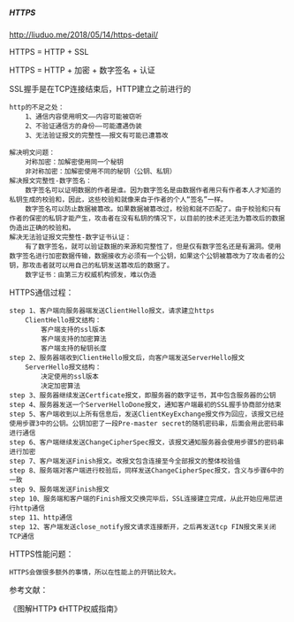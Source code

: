 ##### HTTPS

http://liuduo.me/2018/05/14/https-detail/

HTTPS = HTTP + SSL

HTTPS = HTTP + 加密 + 数字签名 + 认证

SSL握手是在TCP连接结束后，HTTP建立之前进行的

    http的不足之处：
        1、通信内容使用明文——内容可能被窃听
        2、不验证通信方的身份——可能遭遇伪装
        3、无法验证报文的完整性——报文有可能已遭篡改
        
    解决明文问题：
        对称加密：加解密使用同一个秘钥
        非对称加密：加解密使用不同的秘钥（公钥、私钥）
    解决报文完整性-数字签名：
        数字签名可以证明数据的作者是谁。因为数字签名是由数据作者用只有作者本人才知道的私钥生成的校验和，因此，这些校验和就像来自于作者的个人“签名”一样。
        数字签名可以防止数据被篡改。如果数据被篡改过，校验和就不匹配了。由于校验和只有作者的保密的私钥才能产生，攻击者在没有私钥的情况下，以目前的技术还无法为篡改后的数据伪造出正确的校验和。
    解决无法验证报文完整性-数字证书认证：
        有了数字签名，就可以验证数据的来源和完整性了，但是仅有数字签名还是有漏洞。使用数字签名进行加密数据传输，数据接收方必须有一个公钥，如果这个公钥被篡改为了攻击者的公钥，那攻击者就可以用自己的私钥发送篡改后的数据了。
        数字证书：由第三方权威机构颁发，难以伪造
        
HTTPS通信过程：
    
    step 1、客户端向服务器端发送ClientHello报文，请求建立https
        ClientHello报文结构：
            客户端支持的ssl版本
            客户端支持的加密算法
            客户端支持的秘钥长度
    step 2、服务器端收到ClientHello报文后，向客户端发送ServerHello报文
        ServerHello报文结构：
            决定使用的ssl版本
            决定加密算法
    step 3、服务器继续发送Certficate报文，即服务器的数字证书，其中包含服务器的公钥
    step 4、服务器发送一个ServerHelloDone报文，通知客户端最初的SSL握手协商部分结束
    step 5、客户端收到以上所有信息后，发送ClientKeyExchange报文作为回应，该报文已经使用步骤3中的公钥。公钥加密了一段Pre-master secret的随机密码串，后面会用此密码串进行通信
    step 6、客户端继续发送ChangeCipherSpec报文，该报文通知服务器会使用步骤5的密码串进行加密
    step 7、客户端发送Finish报文。改报文包含连接至今全部报文的整体校验值
    step 8、服务端对客户端进行校验后，同样发送ChangeCipherSpec报文，含义与步骤6中的一致
    step 9、服务端发送Finish报文
    step 10、服务端和客户端的Finish报文交换完毕后，SSL连接建立完成，从此开始应用层进行http通信
    step 11、http通信
    step 12、客户端发送close_notify报文请求连接断开，之后再发送tcp FIN报文来关闭TCP通信
    
HTTPS性能问题：

    HTTPS会做很多额外的事情，所以在性能上的开销比较大。
    
参考文献：
    
   《图解HTTP》
   《HTTP权威指南》